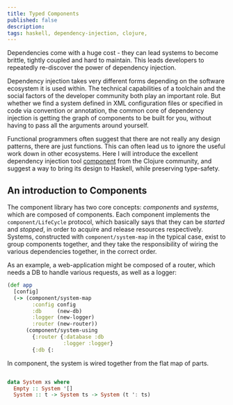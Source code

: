 ```yaml
---
title: Typed Components
published: false
description: 
tags: haskell, dependency-injection, clojure, 
---
```


Dependencies come with a huge cost - they can lead systems to become brittle,
tightly coupled and hard to maintain. This leads developers to repeatedly
re-discover the power of dependency injection.

Dependency injection takes very different forms depending on the software
ecosystem it is used within. The technical capabilities of a toolchain and the
social factors of the developer community both play an important role. But
whether we find a system defined in XML configuration files or specified in code
via convention or annotation, the common core of dependency injection is getting
the graph of components to be built for you, without having to pass all the
arguments around yourself.

Functional programmers often suggest that there are not really any design
patterns, there are just functions. This can often lead us to ignore the useful
work down in other ecosystems. Here I will introduce the excellent dependency
injection tool [component][component_] from the Clojure community, and suggest
a way to bring its design to Haskell, while preserving type-safety.

## An introduction to Components

The component library has two core concepts: _components_ and _systems_, which
are composed of components. Each component implements the `component/LifeCycle`
protocol, which basically says that they can be _started_ and _stopped_, in
order to acquire and release resources respectively. Systems, constructed with
`component/system-map` in the typical case, exist to group components together,
and they take the responsibility of wiring the various dependencies together, in
the correct order.

As an example, a web-application might be composed of a router, which needs a DB
to handle various requests, as well as a logger:

``` clojure
(def app
  [config]
  (-> (component/system-map
        :config config
        :db     (new-db)
        :logger (new-logger)
        :router (new-router))
      (component/system-using
        {:router {:database :db
                  :logger :logger}
        {:db {:

```

In component, the system is wired together from the flat map of parts.

``` haskell

data System xs where
  Empty :: System '[]
  System :: t -> System ts -> System (t ': ts)

```

[component_]: https://github.com/stuartsierra/component
